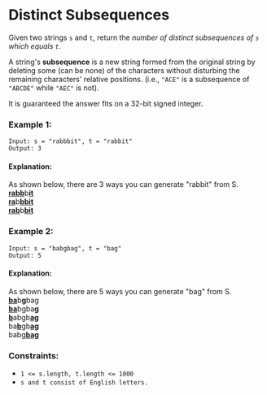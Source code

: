 # Distinct Subsequences

Given two strings `s` and `t`, return the *number of distinct subsequences of `s` which equals `t`*.

A string's **subsequence** is a new string formed from the original string by deleting some (can be none) of the characters without disturbing the remaining characters' relative positions. (i.e., `"ACE"` is a subsequence of `"ABCDE"` while `"AEC"` is not).

It is guaranteed the answer fits on a 32-bit signed integer.

### Example 1:
```
Input: s = "rabbbit", t = "rabbit"
Output: 3
```
#### Explanation:
As shown below, there are 3 ways you can generate "rabbit" from S.  
<u>**rabb**</u>b<u>**it**</u>    
<u>**ra**</u>b<u>**bbit**</u>  
<u>**rab**</u>b<u>**bit**</u>

### Example 2:
```
Input: s = "babgbag", t = "bag"
Output: 5
```
#### Explanation:
As shown below, there are 5 ways you can generate "bag" from S.  
<u>**ba**</u>b<u>**g**</u>bag  
<u>**ba**</u>bgba<u>**g**</u>  
<u>**b**</u>abgb<u>**ag**</u>  
ba<u>**b**</u>gb<u>**ag**</u>  
babg<u>**bag**</u>  
 

### Constraints:

- `1 <= s.length, t.length <= 1000`
- `s and t consist of English letters.`
